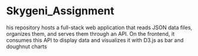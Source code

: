 # Skygeni_Assignment
his repository hosts a full-stack web application that reads JSON data files, organizes them, and serves them through an API. On the frontend, it consumes this API to display data and visualizes it with D3.js as bar and doughnut charts
